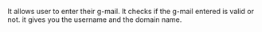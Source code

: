 It allows user to enter their g-mail. 
It checks if the g-mail entered is valid or not.
it gives you the username and the domain name.

